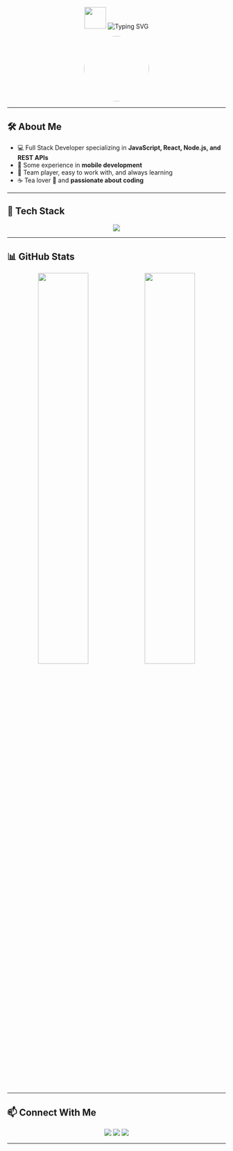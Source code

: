<!-- Profile Header with GIF -->
<p align="center">
  <img src="https://media.giphy.com/media/hvRJCLFzcasrR4ia7z/giphy.gif" width="50">
  <img src="[https://readme-typing-svg.herokuapp.com?font=Fira+Code&duration=2000&pause=1000&color=1A73E8&center=true&vCenter=true&width=435&lines=Hi+there%2C+I'm+Max+Hng!+%F0%9F%91%8B;Software+Developer+%F0%9F%92%BB;JavaScript+%7C+React+%7C+Node.js;REST+APIs+%7C+Mobile+Development](https://media3.giphy.com/media/v1.Y2lkPTc5MGI3NjExYjVrcmsycjZhYWs5NzQza3RzODlxajlpZXN4ZnVyNHl1anE2aXB0MSZlcD12MV9pbnRlcm5hbF9naWZfYnlfaWQmY3Q9Zw/UkfUod3TFW66J2BWKK/giphy.gif)" alt="Typing SVG" />
</p>

<!-- Profile Image (Change the link to your own picture) -->
<p align="center">
  <img src="https://github.com/maxhng22.png" width="150" height="150" style="border-radius: 50%;" />
</p>

---

## 🛠 About Me
- 💻 Full Stack Developer specializing in **JavaScript, React, Node.js, and REST APIs**  
- 📱 Some experience in **mobile development**  
- 🤝 Team player, easy to work with, and always learning  
- ☕ Tea lover 🍵 and **passionate about coding**  

---

## 🚀 Tech Stack
<p align="center">
  <img src="https://skillicons.dev/icons?i=js,ts,react,nodejs,express,mongodb,postgresql,tailwind,git,github,vscode" />
</p>

---

## 📊 GitHub Stats
<p align="center">
  <img src="https://github-readme-stats.vercel.app/api?username=maxhng22&show_icons=true&theme=radical" width="48%" />
  <img src="https://github-readme-streak-stats.herokuapp.com/?user=maxhng22&theme=radical" width="48%" />
</p>

---

## 📫 Connect With Me  
<p align="center">
  <a href="https://github.com/maxhng22"><img src="https://img.shields.io/badge/GitHub-171515?style=for-the-badge&logo=github&logoColor=white"></a>
  <a href="https://linkedin.com/in/YOUR_LINK"><img src="https://img.shields.io/badge/LinkedIn-0A66C2?style=for-the-badge&logo=linkedin&logoColor=white"></a>
  <a href="mailto:hngyong.khuan@u2systems.com"><img src="https://img.shields.io/badge/Email-D14836?style=for-the-badge&logo=gmail&logoColor=white"></a>
</p>

---
